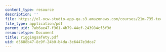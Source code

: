 ```yaml
---
content_type: resource
description: ''
file: https://ol-ocw-studio-app-qa.s3.amazonaws.com/courses/21m-735-technical-design-scenery-mechanisms-and-special-effects-spring-2004/d5688b478c9f24b0b4da3c6447e3dca7_riggingsafety.pdf
file_type: application/pdf
parent_uid: 7ab6ae47-f961-4b79-44ef-243984cf3f3d
resourcetype: Document
title: riggingsafety.pdf
uid: d5688b47-8c9f-24b0-b4da-3c6447e3dca7
---
```

